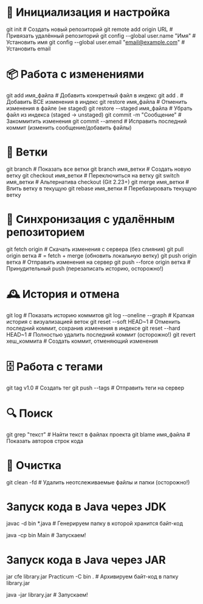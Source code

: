 # 🚀 Инициализация и настройка
git init                          # Создать новый репозиторий
git remote add origin URL         # Привязать удалённый репозиторий
git config --global user.name "Имя"  # Установить имя
git config --global user.email "email@example.com"  # Установить email

# 📦 Работа с изменениями
git add имя_файла                 # Добавить конкретный файл в индекс
git add .                         # Добавить ВСЕ изменения в индекс
git restore имя_файла             # Отменить изменения в файле (не staged)
git restore --staged имя_файла    # Убрать файл из индекса (staged → unstaged)
git commit -m "Сообщение"         # Закоммитить изменения
git commit --amend                # Исправить последний коммит (изменить сообщение/добавить файлы)

# 🌿 Ветки
git branch                        # Показать все ветки
git branch имя_ветки              # Создать новую ветку
git checkout имя_ветки            # Переключиться на ветку
git switch имя_ветки              # Альтернатива checkout (Git 2.23+)
git merge имя_ветки               # Влить ветку в текущую
git rebase имя_ветки              # Перебазировать текущую ветку

# 🔄 Синхронизация с удалённым репозиторием
git fetch origin                  # Скачать изменения с сервера (без слияния)
git pull origin ветка             # = fetch + merge (обновить локальную ветку)
git push origin ветка             # Отправить изменения на сервер
git push --force origin ветка     # Принудительный push (перезаписать историю, осторожно!)

# 🕰️ История и отмена
git log                           # Показать историю коммитов
git log --oneline --graph         # Краткая история с визуализацией веток
git reset --soft HEAD~1           # Отменить последний коммит, сохранив изменения в индексе
git reset --hard HEAD~1           # Полностью удалить последний коммит (осторожно!)
git revert хеш_коммита            # Создать коммит, отменяющий изменения

# 🗄️ Работа с тегами
git tag v1.0                      # Создать тег
git push --tags                   # Отправить теги на сервер

# 🔍 Поиск
git grep "текст"                  # Найти текст в файлах проекта
git blame имя_файла               # Показать авторов строк кода

# 🧹 Очистка
git clean -fd                     # Удалить неотслеживаемые файлы и папки (осторожно!)

# Запуск кода в Java через JDK
javac -d bin  *.java              # Генерируем папку в которой хранится байт-код

java -cp bin Main                 # Запускаем!

# Запуск кода в Java через JAR
jar cfe library.jar Practicum -C bin .      # Архивируем байт-код в папку library.jar

java -jar library.jar                       # Запускаем!
